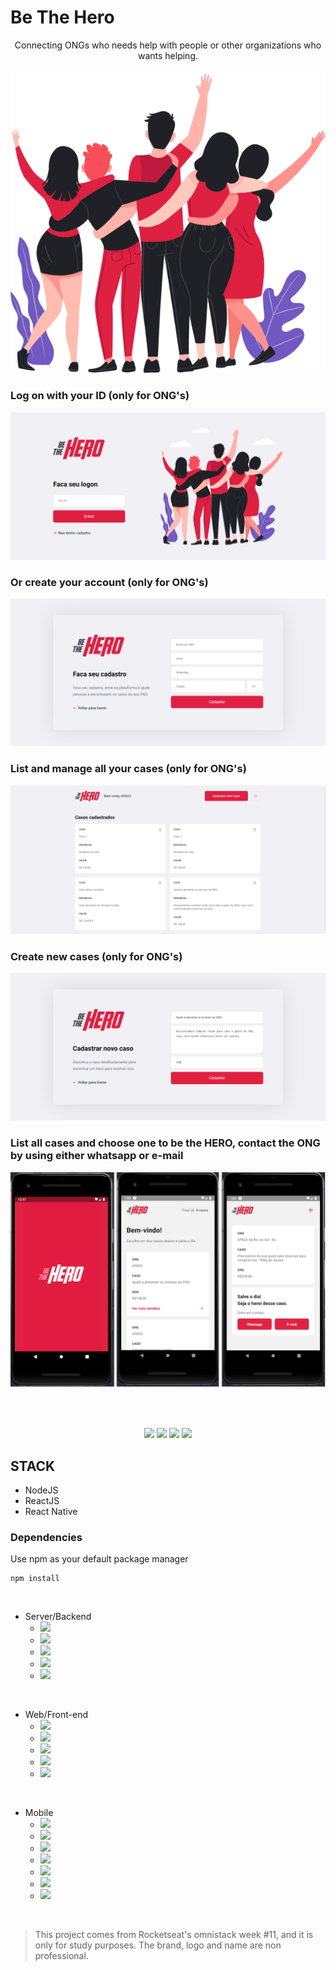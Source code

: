# Be The Hero



<p align="center">
Connecting ONGs who needs help with people or other organizations who wants helping.

<p align="center">
    <img src="frontend\src\assets/heroes.png">
</p>

### Log on with your ID (only for ONG's)

<p align="center">
    <img src="frontend\src\assets/logon.png">
</p>

### Or create your account (only for ONG's)

<p align="center">
    <img src="frontend\src\assets/register.png">
</p>

### List and manage all your cases (only for ONG's)

<p align="center">
    <img src="frontend\src\assets/list-cases.png">
</p>

### Create new cases (only for ONG's)

<p align="center">
    <img src="frontend\src\assets/new-case.png">
</p>

### List all cases and choose one to be the HERO, contact the ONG by using either whatsapp or e-mail

<p align="center">
    <img src="mobile\assets/app.png">
</p>

<br>
<br>

<p align="center">
    <img src="https://img.shields.io/github/stars/marcelogaldino/be-the-hero"/>
    <img src="https://img.shields.io/github/forks/marcelogaldino/be-the-hero"/>
    <img src="https://img.shields.io/github/issues/marcelogaldino/be-the-hero"/>
    <img src="https://img.shields.io/github/license/marcelogaldino/be-the-hero"/>
</p>


## STACK

- NodeJS
- ReactJS
- React Native

### Dependencies

<p>
Use npm as your default package manager

```
npm install
``` 
</p>



<br>

- Server/Backend
    - <img src="https://img.shields.io/badge/axios-^0.19.1-green"/> 
    - <img src="https://img.shields.io/badge/cors-^2.8.5-green"/> 
    - <img src="https://img.shields.io/badge/express-^4.17.1-green"/> 
    - <img src="https://img.shields.io/badge/sqlite3-^4.1.1-green"/> 
    - <img src="https://img.shields.io/badge/knex.io-^0.20.13-green"/> 


<br>

- Web/Front-end
    - <img src="https://img.shields.io/badge/axios-^0.19.2-blue"/> 
    - <img src="https://img.shields.io/badge/reactDom-^16.13.1-blue"/> 
    - <img src="https://img.shields.io/badge/reactScripts-3.4.1-blue"/> 
    - <img src="https://img.shields.io/badge/reactRouterDom-^5.1.2-blue"/>
    - <img src="https://img.shields.io/badge/reactIcons-^3.9.0-blue"/> 


<br>

- Mobile
    - <img src="https://img.shields.io/badge/reactNativeGestureHandler-~1.5.0-purple"/> 
    - <img src="https://img.shields.io/badge/expoMailComposer-~8.0.0-purple"/> 
    - <img src="https://img.shields.io/badge/reactNativeWebview-7.4.3-purple"/> 
    - <img src="https://img.shields.io/badge/expo-~36.0.0-purple"/> 
    - <img src="https://img.shields.io/badge/axios-^0.19.1-purple"/> 
    - <img src="https://img.shields.io/badge/intl-^1.2.5-purple"/>
    - <img src="https://img.shields.io/badge/intl-^1.2.5-purple"/>

<br>

<blockquote alt="[ignore]">
<p>
This project comes from Rocketseat's omnistack week #11, and it is only for study purposes. The brand, logo and name are non professional.
</p>
</blockquote>
